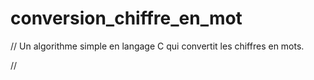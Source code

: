 # conversion_chiffre_en_mot
 
 // Un algorithme simple en langage C qui convertit les chiffres en mots.

//